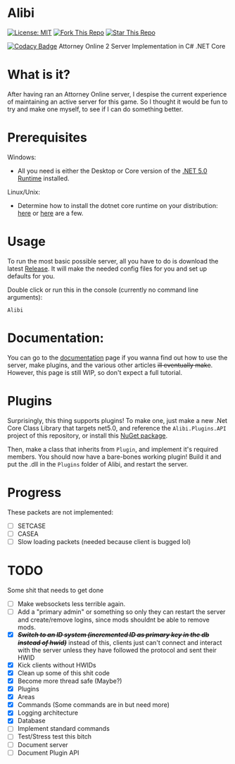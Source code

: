 # Alibi
[![License: MIT](https://img.shields.io/github/license/ElijahZAwesome/Alibi)](https://github.com/ElijahZAwesome/Alibi/blob/main/LICENSE) [![Fork This Repo](https://img.shields.io/github/forks/ElijahZAwesome/Alibi)](https://github.com/ElijahZAwesome/Alibi/blob/main/LICENSE) [![Star This Repo](https://img.shields.io/github/stars/ElijahZAwesome/Alibi)](https://github.com/ElijahZAwesome/Alibi/blob/main/LICENSE)

[![Codacy Badge](https://app.codacy.com/project/badge/Grade/1913dc611b664376a11c84c4e1c2861a)](https://www.codacy.com/gh/ElijahZAwesome/Alibi/dashboard?utm_source=github.com&amp;utm_medium=referral&amp;utm_content=ElijahZAwesome/Alibi&amp;utm_campaign=Badge_Grade)
Attorney Online 2 Server Implementation in C# .NET Core
 
# What is it?
After having ran an Attorney Online server, I despise the current experience of maintaining an active server
for this game. So I thought it would be fun to try and make one myself, to see if I can do something better.

# Prerequisites
Windows:

 - All you need is either the Desktop or Core version of the [.NET 5.0 Runtime](https://dotnet.microsoft.com/download/dotnet/5.0) installed.

Linux/Unix:
 
 - Determine how to install the dotnet core runtime on your distribution:
 [here](https://docs.microsoft.com/en-us/dotnet/core/install/linux) or [here](https://wiki.archlinux.org/index.php/.NET_Core#Installation) are a few.

# Usage
To run the most basic possible server, all you have to do is download the latest 
[Release](https://github.com/ElijahZAwesome/Alibi/releases/).
It will make the needed config files for you and set up defaults for you.

Double click or run this in the console (currently no command line arguments):

```
Alibi
```

# Documentation:
You can go to the [documentation](https://elijahzawesome.github.io/Alibi) page if you wanna find out how to use the server, make plugins, and the various other articles ~~ill eventually make~~. However, this page is still WIP, so don't expect a full tutorial.

# Plugins

Surprisingly, this thing supports plugins! To make one, just make a new .Net Core 
Class Library that targets net5.0, and reference the `Alibi.Plugins.API` 
project of this repository, or install this 
[NuGet package](https://www.nuget.org/packages/Alibi.Plugins.API/).

Then, make a class that inherits from `Plugin`, and implement it's required members.
You should now have a bare-bones working plugin! Build it and put the .dll in the `Plugins`
folder of Alibi, and restart the server.

# Progress
These packets are not implemented:

- [ ] SETCASE
- [ ] CASEA
- [ ] Slow loading packets (needed because client is bugged lol)

# TODO
Some shit that needs to get done

- [ ] Make websockets less terrible again.
- [ ] Add a "primary admin" or something so only they can restart the server and create/remove logins, since mods shouldnt be able to remove mods.
- [X] ~~***Switch to an ID system (incremented ID as primary key in the db instead of hwid)***~~ instead of this, clients just can't connect and interact with the server unless they have followed the protocol and sent their HWID
- [X] Kick clients without HWIDs
- [X] Clean up some of this shit code
- [X] Become more thread safe (Maybe?)
- [X] Plugins
- [X] Areas
- [X] Commands (Some commands are in but need more)
- [X] Logging architecture
- [X] Database
- [ ] Implement standard commands
- [ ] Test/Stress test this bitch
- [ ] Document server
- [ ] Document Plugin API